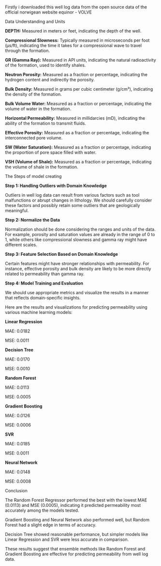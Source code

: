 Firstly i downloaded this well log data from the open source data of the official norwigean website equinor - VOLVE

Data Understanding and Units

**DEPTH:** Measured in meters or feet, indicating the depth of the well.

**Compressional Slowness:** Typically measured in microseconds per foot (µs/ft), indicating the time it takes for a compressional wave to travel through the formation.

**GR (Gamma Ray):** Measured in API units, indicating the natural radioactivity of the formation, used to identify shales.

**Neutron Porosity:** Measured as a fraction or percentage, indicating the hydrogen content and indirectly the porosity.

**Bulk Density:** Measured in grams per cubic centimeter (g/cm³), indicating the density of the formation.

**Bulk Volume Water:** Measured as a fraction or percentage, indicating the volume of water in the formation.

**Horizontal Permeability:** Measured in millidarcies (mD), indicating the ability of the formation to transmit fluids.

**Effective Porosity:** Measured as a fraction or percentage, indicating the interconnected pore volume.

**SW (Water Saturation):** Measured as a fraction or percentage, indicating the proportion of pore space filled with water.

**VSH (Volume of Shale):** Measured as a fraction or percentage, indicating the volume of shale in the formation.


The Steps of model creating

**Step 1: Handling Outliers with Domain Knowledge**

Outliers in well log data can result from various factors such as tool malfunctions or abrupt changes in lithology. We should carefully consider these factors and possibly retain some outliers that are geologically meaningful.

**Step 2: Normalize the Data**

Normalization should be done considering the ranges and units of the data. For example, porosity and saturation values are already in the range of 0 to 1, while others like compressional slowness and gamma ray might have different scales.

**Step 3: Feature Selection Based on Domain Knowledge**

Certain features might have stronger relationships with permeability. For instance, effective porosity and bulk density are likely to be more directly related to permeability than gamma ray.

**Step 4: Model Training and Evaluation**

We should use appropriate metrics and visualize the results in a manner that reflects domain-specific insights.

Here are the results and visualizations for predicting permeability using various machine learning models:

**Linear Regression**

MAE: 0.0182

MSE: 0.0011

**Decision Tree**

MAE: 0.0170

MSE: 0.0010

**Random Forest**

MAE: 0.0113

MSE: 0.0005

**Gradient Boosting**

MAE: 0.0126

MSE: 0.0006

**SVR**

MAE: 0.0185

MSE: 0.0011

**Neural Network**

MAE: 0.0148

MSE: 0.0008

Conclusion

The Random Forest Regressor performed the best with the lowest MAE (0.0113) and MSE (0.0005), indicating it predicted permeability most accurately among the models tested.

Gradient Boosting and Neural Network also performed well, but Random Forest had a slight edge in terms of accuracy.

Decision Tree showed reasonable performance, but simpler models like Linear Regression and SVR were less accurate in comparison.

These results suggest that ensemble methods like Random Forest and Gradient Boosting are effective for predicting permeability from well log data.
